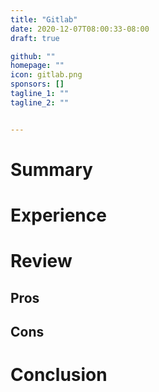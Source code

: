 ```yaml
---
title: "Gitlab"
date: 2020-12-07T08:00:33-08:00
draft: true

github: ""
homepage: ""
icon: gitlab.png
sponsors: []
tagline_1: ""
tagline_2: ""


---
```


# Summary

# Experience

# Review

## Pros

## Cons

# Conclusion